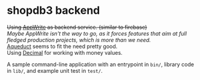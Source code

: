# shopdb3 backend

~~Using [AppWrite](https://appwrite.io/) as backend service. (similar to firebase)~~  
_Maybe AppWrite isn't the way to go, as it forces features that aim at full fledged production projects, which is more than we need._  
[Aqueduct](https://aqueduct.io/docs/tour/) seems to fit the need pretty good.  
Using [Decimal](https://pub.dev/packages/decimal) for working with money values.


A sample command-line application with an entrypoint in `bin/`, library code
in `lib/`, and example unit test in `test/`.